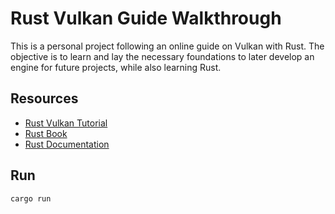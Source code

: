 # Rust Vulkan Guide Walkthrough

This is a personal project following an online guide on Vulkan with Rust. 
The objective is to learn and lay the necessary foundations to later develop an engine for future projects, while also learning Rust.

## Resources

- [Rust Vulkan Tutorial](https://kylemayes.github.io/vulkanalia/)
- [Rust Book](https://doc.rust-lang.org/book/)
- [Rust Documentation](https://doc.rust-lang.org/std/)

## Run

```bash
cargo run
```